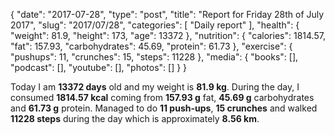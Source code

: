 {
    "date": "2017-07-28",
    "type": "post",
    "title": "Report for Friday 28th of July 2017",
    "slug": "2017\/07\/28",
    "categories": [
        "Daily report"
    ],
    "health": {
        "weight": 81.9,
        "height": 173,
        "age": 13372
    },
    "nutrition": {
        "calories": 1814.57,
        "fat": 157.93,
        "carbohydrates": 45.69,
        "protein": 61.73
    },
    "exercise": {
        "pushups": 11,
        "crunches": 15,
        "steps": 11228
    },
    "media": {
        "books": [],
        "podcast": [],
        "youtube": [],
        "photos": []
    }
}

Today I am <strong>13372 days</strong> old and my weight is <strong>81.9 kg</strong>. During the day, I consumed <strong>1814.57 kcal</strong> coming from <strong>157.93 g</strong> fat, <strong>45.69 g</strong> carbohydrates and <strong>61.73 g</strong> protein. Managed to do <strong>11 push-ups</strong>, <strong>15 crunches</strong> and walked <strong>11228 steps</strong> during the day which is approximately <strong>8.56 km</strong>.